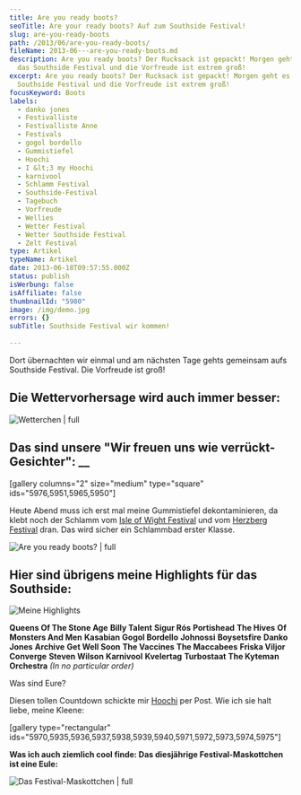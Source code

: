 ```yaml
---
title: Are you ready boots?
seoTitle: Are your ready boots? Auf zum Southside Festival!
slug: are-you-ready-boots
path: /2013/06/are-you-ready-boots/
fileName: 2013-06---are-you-ready-boots.md
description: Are you ready boots? Der Rucksack ist gepackt! Morgen geht es auf
  das Southside Festival und die Vorfreude ist extrem groß!
excerpt: Are you ready boots? Der Rucksack ist gepackt! Morgen geht es auf das
  Southside Festival und die Vorfreude ist extrem groß!
focusKeyword: Boots
labels:
  - danko jones
  - Festivalliste
  - Festivalliste Anne
  - Festivals
  - gogol bordello
  - Gummistiefel
  - Hoochi
  - I &lt;3 my Hoochi
  - karnivool
  - Schlamm Festival
  - Southside-Festival
  - Tagebuch
  - Vorfreude
  - Wellies
  - Wetter Festival
  - Wetter Southside Festival
  - Zelt Festival
type: Artikel
typeName: Artikel
date: 2013-06-18T09:57:55.000Z
status: publish
isWerbung: false
isAffiliate: false
thumbnailId: "5980"
image: /img/demo.jpg
errors: {}
subTitle: Southside Festival wir kommen!
  
---
```


Dort übernachten wir einmal und am nächsten Tage gehts gemeinsam aufs Southside
Festival. Die Vorfreude ist groß!

## Die Wettervorhersage wird auch immer besser:

![Wetterchen | full](http://cardamonchai.files.wordpress.com/2013/06/wetterchen.png "[ ](http://www.daswetter.com/wetter_Neuhausen+Ob+Eck-Europa-Deutschland-Baden+Wurttemberg--1-95768.html)  Wetterchen")

## Das sind unsere "Wir freuen uns wie verrückt-Gesichter": \_\_

[gallery columns="2" size="medium" type="square" ids="5976,5951,5965,5950"]

Heute Abend muss ich erst mal meine Gummistiefel dekontaminieren, da klebt noch
der Schlamm vom
[Isle of Wight Festival](//2012/07/29/isle-of-wight-festival-2012/) und vom
[Herzberg Festival](//2012/08/02/burg-herzberg-festival-2012/) dran. Das wird
sicher ein Schlammbad erster Klasse.

![Are you ready boots? | full](http://cardamonchai.files.wordpress.com/2013/06/img_5951.jpg "Are you ready boots?")

## Hier sind übrigens meine Highlights für das Southside:

![Meine Highlights](http://cardamonchai.files.wordpress.com/2013/06/adfsdf.jpg?w=300 "[ ](gh)  Meine Highlights")

**Queens Of The Stone Age** **Billy Talent** **Sigur Rós** **Portishead** **The
Hives** **Of Monsters And Men** **Kasabian** **Gogol Bordello** **Johnossi**
**Boysetsfire** **Danko Jones** **Archive** **Get Well Soon** **The Vaccines**
**The Maccabees** **Friska Viljor** **Converge** **Steven Wilson** **Karnivool**
**Kvelertag** **Turbostaat** **The Kyteman Orchestra** _(In no particular
order)_

Was sind Eure?

Diesen tollen Countdown schickte mir [Hoochi](http://hoochi1107.wordpress.com/)
per Post. Wie ich sie halt liebe, meine Kleene:

[gallery type="rectangular"
ids="5970,5935,5936,5937,5938,5939,5940,5971,5972,5973,5974,5975"]

**Was ich auch ziemlich cool finde: Das diesjährige Festival-Maskottchen ist
eine Eule:**

![Das Festival-Maskottchen | full](http://cardamonchai.files.wordpress.com/2013/06/8682_518004858259316_1266237018_n.jpg "[ ](http://www.southside.de/de)  Das Festival-Maskottchen")

  